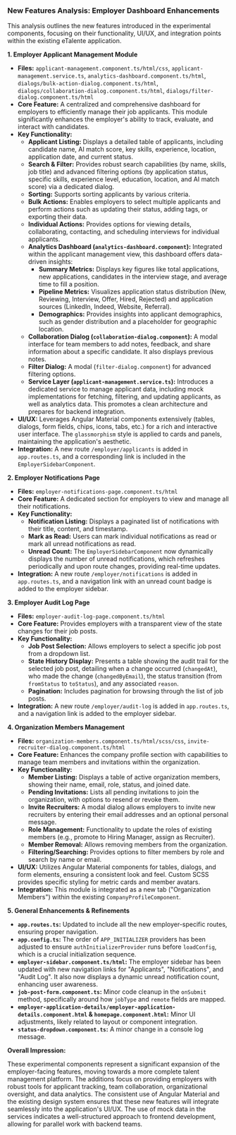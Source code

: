 ### New Features Analysis: Employer Dashboard Enhancements

This analysis outlines the new features introduced in the experimental components, focusing on their functionality, UI/UX, and integration points within the existing eTalente application.

**1. Employer Applicant Management Module**
*   **Files:** `applicant-management.component.ts/html/css`, `applicant-management.service.ts`, `analytics-dashboard.component.ts/html`, `dialogs/bulk-action-dialog.component.ts/html`, `dialogs/collaboration-dialog.component.ts/html`, `dialogs/filter-dialog.component.ts/html`
*   **Core Feature:** A centralized and comprehensive dashboard for employers to efficiently manage their job applicants. This module significantly enhances the employer's ability to track, evaluate, and interact with candidates.
*   **Key Functionality:**
    *   **Applicant Listing:** Displays a detailed table of applicants, including candidate name, AI match score, key skills, experience, location, application date, and current status.
    *   **Search & Filter:** Provides robust search capabilities (by name, skills, job title) and advanced filtering options (by application status, specific skills, experience level, education, location, and AI match score) via a dedicated dialog.
    *   **Sorting:** Supports sorting applicants by various criteria.
    *   **Bulk Actions:** Enables employers to select multiple applicants and perform actions such as updating their status, adding tags, or exporting their data.
    *   **Individual Actions:** Provides options for viewing details, collaborating, contacting, and scheduling interviews for individual applicants.
    *   **Analytics Dashboard (`analytics-dashboard.component`):** Integrated within the applicant management view, this dashboard offers data-driven insights:
        *   **Summary Metrics:** Displays key figures like total applications, new applications, candidates in the interview stage, and average time to fill a position.
        *   **Pipeline Metrics:** Visualizes application status distribution (New, Reviewing, Interview, Offer, Hired, Rejected) and application sources (LinkedIn, Indeed, Website, Referral).
        *   **Demographics:** Provides insights into applicant demographics, such as gender distribution and a placeholder for geographic location.
    *   **Collaboration Dialog (`collaboration-dialog.component`):** A modal interface for team members to add notes, feedback, and share information about a specific candidate. It also displays previous notes.
    *   **Filter Dialog:** A modal (`filter-dialog.component`) for advanced filtering options.
    *   **Service Layer (`applicant-management.service.ts`):** Introduces a dedicated service to manage applicant data, including mock implementations for fetching, filtering, and updating applicants, as well as analytics data. This promotes a clean architecture and prepares for backend integration.
*   **UI/UX:** Leverages Angular Material components extensively (tables, dialogs, form fields, chips, icons, tabs, etc.) for a rich and interactive user interface. The `glassmorphism` style is applied to cards and panels, maintaining the application's aesthetic.
*   **Integration:** A new route `/employer/applicants` is added in `app.routes.ts`, and a corresponding link is included in the `EmployerSidebarComponent`.

**2. Employer Notifications Page**
*   **Files:** `employer-notifications-page.component.ts/html`
*   **Core Feature:** A dedicated section for employers to view and manage all their notifications.
*   **Key Functionality:**
    *   **Notification Listing:** Displays a paginated list of notifications with their title, content, and timestamp.
    *   **Mark as Read:** Users can mark individual notifications as read or mark all unread notifications as read.
    *   **Unread Count:** The `EmployerSidebarComponent` now dynamically displays the number of unread notifications, which refreshes periodically and upon route changes, providing real-time updates.
*   **Integration:** A new route `/employer/notifications` is added in `app.routes.ts`, and a navigation link with an unread count badge is added to the employer sidebar.

**3. Employer Audit Log Page**
*   **Files:** `employer-audit-log-page.component.ts/html`
*   **Core Feature:** Provides employers with a transparent view of the state changes for their job posts.
*   **Key Functionality:**
    *   **Job Post Selection:** Allows employers to select a specific job post from a dropdown list.
    *   **State History Display:** Presents a table showing the audit trail for the selected job post, detailing when a change occurred (`changedAt`), who made the change (`changedByEmail`), the status transition (from `fromStatus` to `toStatus`), and any associated `reason`.
    *   **Pagination:** Includes pagination for browsing through the list of job posts.
*   **Integration:** A new route `/employer/audit-log` is added in `app.routes.ts`, and a navigation link is added to the employer sidebar.

**4. Organization Members Management**
*   **Files:** `organization-members.component.ts/html/scss/css`, `invite-recruiter-dialog.component.ts/html`
*   **Core Feature:** Enhances the company profile section with capabilities to manage team members and invitations within the organization.
*   **Key Functionality:**
    *   **Member Listing:** Displays a table of active organization members, showing their name, email, role, status, and joined date.
    *   **Pending Invitations:** Lists all pending invitations to join the organization, with options to resend or revoke them.
    *   **Invite Recruiters:** A modal dialog allows employers to invite new recruiters by entering their email addresses and an optional personal message.
    *   **Role Management:** Functionality to update the roles of existing members (e.g., promote to Hiring Manager, assign as Recruiter).
    *   **Member Removal:** Allows removing members from the organization.
    *   **Filtering/Searching:** Provides options to filter members by role and search by name or email.
*   **UI/UX:** Utilizes Angular Material components for tables, dialogs, and form elements, ensuring a consistent look and feel. Custom SCSS provides specific styling for metric cards and member avatars.
*   **Integration:** This module is integrated as a new tab ("Organization Members") within the existing `CompanyProfileComponent`.

**5. General Enhancements & Refinements**
*   **`app.routes.ts`:** Updated to include all the new employer-specific routes, ensuring proper navigation.
*   **`app.config.ts`:** The order of `APP_INITIALIZER` providers has been adjusted to ensure `authInitializerProvider` runs before `loadConfig`, which is a crucial initialization sequence.
*   **`employer-sidebar.component.ts/html`:** The employer sidebar has been updated with new navigation links for "Applicants", "Notifications", and "Audit Log". It also now displays a dynamic unread notification count, enhancing user awareness.
*   **`job-post-form.component.ts`:** Minor code cleanup in the `onSubmit` method, specifically around how `jobType` and `remote` fields are mapped.
*   **`employer-application-details/employer-application-details.component.html` & `homepage.component.html`:** Minor UI adjustments, likely related to layout or component integration.
*   **`status-dropdown.component.ts`:** A minor change in a console log message.

**Overall Impression:**

These experimental components represent a significant expansion of the employer-facing features, moving towards a more complete talent management platform. The additions focus on providing employers with robust tools for applicant tracking, team collaboration, organizational oversight, and data analytics. The consistent use of Angular Material and the existing design system ensures that these new features will integrate seamlessly into the application's UI/UX. The use of mock data in the services indicates a well-structured approach to frontend development, allowing for parallel work with backend teams.
